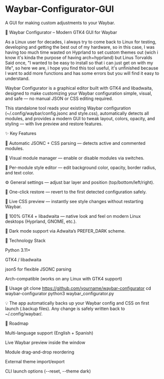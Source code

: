 # Waybar-Configurator-GUI
A GUI for making custom adjustments to your Waybar.

🧩 Waybar Configurator – Modern GTK4 GUI for Waybar

As a Linux user for decades, i always try to come back to Linux for testing, developing and getting the best out of my hardware, so in this case, I was having too much time wasted on Hyprland to set custom themes out (wich i know it's kinda the purpose of having arch+hyprland) but Linus Torvalds Said once, "I wanted to be easy to install so that i can just get on with my life", so here we are, i hope you find this tool useful, it's unfinished because I want to add more functions and has some errors but you will find it easy to understand.

Waybar Configurator is a graphical editor built with GTK4 and libadwaita, designed to make customizing your Waybar configuration simple, visual, and safe — no manual JSON or CSS editing required.

This standalone tool reads your existing Waybar configuration (~/.config/waybar/config.jsonc and style.css), automatically detects all modules, and provides a modern GUI to tweak layout, colors, opacity, and styling — with live preview and restore features.

✨ Key Features

🧠 Automatic JSONC + CSS parsing — detects active and commented modules.

🧩 Visual module manager — enable or disable modules via switches.

🎨 Per-module style editor — edit background color, opacity, border radius, and text color.

⚙️ General settings — adjust bar layer and position (top/bottom/left/right).

💾 One-click restore — revert to the first detected configuration safely.

🔄 Live CSS preview — instantly see style changes without restarting Waybar.

🧱 100% GTK4 + libadwaita — native look and feel on modern Linux desktops (Hyprland, GNOME, etc.).

🌙 Dark mode support via Adwaita’s PREFER_DARK scheme.



🧰 Technology Stack

Python 3.11+

GTK4 / libadwaita

json5 for flexible JSONC parsing

Arch-compatible (works on any Linux with GTK4 support)

🚀 Usage
git clone https://github.com/yourname/waybar-configurator
cd waybar-configurator
python3 waybar_configurator.py


💡 The app automatically backs up your Waybar config and CSS on first launch (.backup files).
Any change is safely written back to ~/.config/waybar/.

🧩 Roadmap

 Multi-language support (English + Spanish)

 Live Waybar preview inside the window

 Module drag-and-drop reordering

 External theme import/export

 CLI launch options (--reset, --theme dark)

